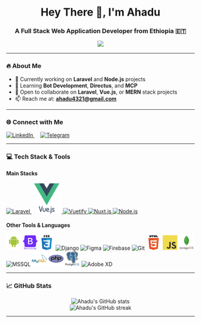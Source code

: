 <h1 align="center">Hey There 👋, I'm Ahadu</h1>
<h3 align="center">A Full Stack Web Application Developer from Ethiopia 🇪🇹</h3>

<p align="center">
  <img src="https://i.pinimg.com/originals/02/74/20/0274207612d515f49012c87803a9e631.gif" width="60%" height="auto" />
</p>

---

### 🔥 About Me

- 🔭 Currently working on **Laravel** and **Node.js** projects  
- 🌱 Learning **Bot Development**, **Directus**, and **MCP**  
- 👯 Open to collaborate on **Laravel**, **Vue.js**, or **MERN** stack projects  
- 📫 Reach me at: **ahadu4321@gmail.com**

---

### 🌐 Connect with Me

<p align="left">
  <a href="https://linkedin.com/in/ahadu-tsegaye-805b17211" target="_blank">
    <img src="https://raw.githubusercontent.com/rahuldkjain/github-profile-readme-generator/master/src/images/icons/Social/linked-in-alt.svg" alt="LinkedIn" height="30" width="40" />
  </a>
  &nbsp;&nbsp;&nbsp;
  <a href="https://t.me/ahadu777" target="_blank">
    <img src="https://upload.wikimedia.org/wikipedia/commons/8/82/Telegram_logo.svg" alt="Telegram" height="30" width="40" />
  </a>
</p>

---

### 💻 Tech Stack & Tools

#### Main Stacks

<p align="left">
  <a href="https://laravel.com/" target="_blank" rel="noreferrer">
    <img src="https://www.tutorsvalley.com/public/storage/uploads/course/1632225623-laravel.jpg" alt="Laravel" width="120" height="80"/>
  </a>
  <a href="https://vuejs.org/" target="_blank" rel="noreferrer">
    <img src="https://raw.githubusercontent.com/devicons/devicon/master/icons/vuejs/vuejs-original-wordmark.svg" alt="Vue.js" width="80" height="80"/>
  </a>
  <a href="https://vuetifyjs.com/en/" target="_blank" rel="noreferrer">
    <img src="https://bestofjs.org/logos/vuetify.svg" alt="Vuetify" width="80" height="80"/>
  </a>
  <a href="https://nuxtjs.org/" target="_blank" rel="noreferrer">
    <img src="https://www.vectorlogo.zone/logos/nuxtjs/nuxtjs-icon.svg" alt="Nuxt.js" width="80" height="80"/>
  </a>
  <a href="https://nodejs.org/" target="_blank">
    <img src="https://res.cloudinary.com/practicaldev/image/fetch/s--Qhu3PUis--/c_limit,f_auto,q_auto,w_880/https://dev-to-uploads.s3.amazonaws.com/uploads/articles/y63ie8bmktwik5w3mhlg.png" alt="Node.js" width="120" height="80"/>
  </a>
</p>

#### Other Tools & Languages

<p align="left">
  <img src="https://raw.githubusercontent.com/devicons/devicon/master/icons/android/android-original-wordmark.svg" alt="Android" width="40" height="40"/>
  <img src="https://raw.githubusercontent.com/devicons/devicon/master/icons/bootstrap/bootstrap-plain-wordmark.svg" alt="Bootstrap" width="40" height="40"/>
  <img src="https://raw.githubusercontent.com/devicons/devicon/master/icons/css3/css3-original-wordmark.svg" alt="CSS3" width="40" height="40"/>
  <img src="https://cdn.worldvectorlogo.com/logos/django.svg" alt="Django" width="40" height="40"/>
  <img src="https://www.vectorlogo.zone/logos/figma/figma-icon.svg" alt="Figma" width="40" height="40"/>
  <img src="https://www.vectorlogo.zone/logos/firebase/firebase-icon.svg" alt="Firebase" width="40" height="40"/>
  <img src="https://www.vectorlogo.zone/logos/git-scm/git-scm-icon.svg" alt="Git" width="40" height="40"/>
  <img src="https://raw.githubusercontent.com/devicons/devicon/master/icons/html5/html5-original-wordmark.svg" alt="HTML5" width="40" height="40"/>
  <img src="https://raw.githubusercontent.com/devicons/devicon/master/icons/javascript/javascript-original.svg" alt="JavaScript" width="40" height="40"/>
  <img src="https://raw.githubusercontent.com/devicons/devicon/master/icons/mongodb/mongodb-original-wordmark.svg" alt="MongoDB" width="40" height="40"/>
  <img src="https://www.svgrepo.com/show/303229/microsoft-sql-server-logo.svg" alt="MSSQL" width="40" height="40"/>
  <img src="https://raw.githubusercontent.com/devicons/devicon/master/icons/mysql/mysql-original-wordmark.svg" alt="MySQL" width="40" height="40"/>
  <img src="https://raw.githubusercontent.com/devicons/devicon/master/icons/php/php-original.svg" alt="PHP" width="40" height="40"/>
  <img src="https://raw.githubusercontent.com/devicons/devicon/master/icons/postgresql/postgresql-original-wordmark.svg" alt="PostgreSQL" width="40" height="40"/>
  <img src="https://cdn.worldvectorlogo.com/logos/adobe-xd.svg" alt="Adobe XD" width="40" height="40"/>
</p>

---

### 📈 GitHub Stats

<p align="center">
  <img src="https://github-readme-stats.vercel.app/api?username=ahadu777&show_icons=true&theme=radical" alt="Ahadu's GitHub stats"/>
  <br/>
  <img src="https://github-readme-streak-stats.herokuapp.com/?user=ahadu777&theme=radical" alt="Ahadu's GitHub streak"/>
</p>

---
